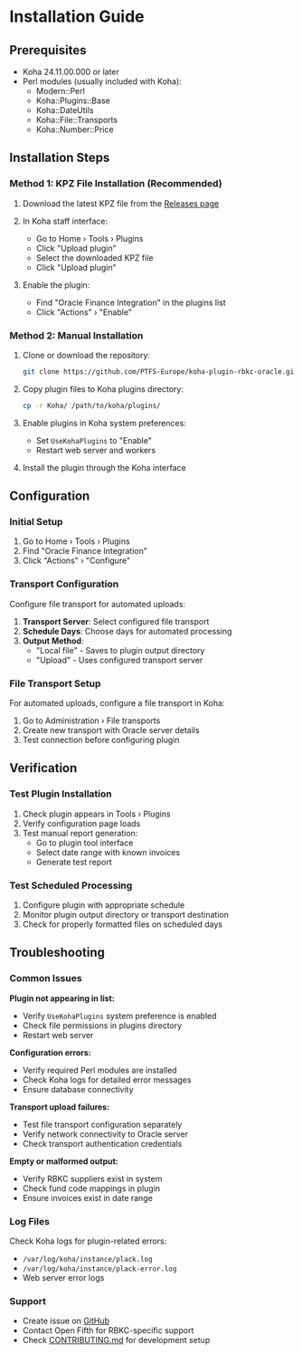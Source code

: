 # Installation Guide

## Prerequisites

- Koha 24.11.00.000 or later
- Perl modules (usually included with Koha):
  - Modern::Perl
  - Koha::Plugins::Base
  - Koha::DateUtils
  - Koha::File::Transports
  - Koha::Number::Price

## Installation Steps

### Method 1: KPZ File Installation (Recommended)

1. Download the latest KPZ file from the [Releases page](https://github.com/openfifth/koha-plugin-rbkc-oracle/releases)

2. In Koha staff interface:
   - Go to Home › Tools › Plugins
   - Click "Upload plugin"
   - Select the downloaded KPZ file
   - Click "Upload plugin"

3. Enable the plugin:
   - Find "Oracle Finance Integration" in the plugins list
   - Click "Actions" › "Enable"

### Method 2: Manual Installation

1. Clone or download the repository:
   ```bash
   git clone https://github.com/PTFS-Europe/koha-plugin-rbkc-oracle.git
   ```

2. Copy plugin files to Koha plugins directory:
   ```bash
   cp -r Koha/ /path/to/koha/plugins/
   ```

3. Enable plugins in Koha system preferences:
   - Set `UseKohaPlugins` to "Enable"
   - Restart web server and workers

4. Install the plugin through the Koha interface

## Configuration

### Initial Setup

1. Go to Home › Tools › Plugins
2. Find "Oracle Finance Integration" 
3. Click "Actions" › "Configure"

### Transport Configuration

Configure file transport for automated uploads:

1. **Transport Server**: Select configured file transport
2. **Schedule Days**: Choose days for automated processing
3. **Output Method**: 
   - "Local file" - Saves to plugin output directory
   - "Upload" - Uses configured transport server

### File Transport Setup

For automated uploads, configure a file transport in Koha:

1. Go to Administration › File transports
2. Create new transport with Oracle server details
3. Test connection before configuring plugin

## Verification

### Test Plugin Installation

1. Check plugin appears in Tools › Plugins
2. Verify configuration page loads
3. Test manual report generation:
   - Go to plugin tool interface
   - Select date range with known invoices
   - Generate test report

### Test Scheduled Processing

1. Configure plugin with appropriate schedule
2. Monitor plugin output directory or transport destination
3. Check for properly formatted files on scheduled days

## Troubleshooting

### Common Issues

**Plugin not appearing in list:**
- Verify `UseKohaPlugins` system preference is enabled
- Check file permissions in plugins directory
- Restart web server

**Configuration errors:**
- Verify required Perl modules are installed
- Check Koha logs for detailed error messages
- Ensure database connectivity

**Transport upload failures:**
- Test file transport configuration separately
- Verify network connectivity to Oracle server
- Check transport authentication credentials

**Empty or malformed output:**
- Verify RBKC suppliers exist in system
- Check fund code mappings in plugin
- Ensure invoices exist in date range

### Log Files

Check Koha logs for plugin-related errors:
- `/var/log/koha/instance/plack.log`
- `/var/log/koha/instance/plack-error.log`
- Web server error logs

### Support

- Create issue on [GitHub](https://github.com/openfifth/koha-plugin-rbkc-oracle/issues)
- Contact Open Fifth for RBKC-specific support
- Check [CONTRIBUTING.md](../CONTRIBUTING.md) for development setup